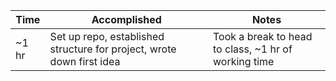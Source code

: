 | Time  | Accomplished                                                          | Notes                                                |
| ----- | --------------------------------------------------------------------- | ---------------------------------------------------- |
| ~1 hr | Set up repo, established structure for project, wrote down first idea | Took a break to head to class, ~1 hr of working time |
